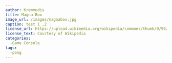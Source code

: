 ```yaml
---
author: Kremmudis
title: Magna-Box 
image_url: /images/magnabox.jpg
caption: test 1 ,2 .
license_url: https://upload.wikimedia.org/wikipedia/commons/thumb/9/99/Magnavox-Odyssey-Console-Set.jpg/1920px-Magnavox-Odyssey-Console-Set.jpg
license_text: Courtesy of Wikipedia
categories:
  -Game Console
tags:
  -pong
---
```

